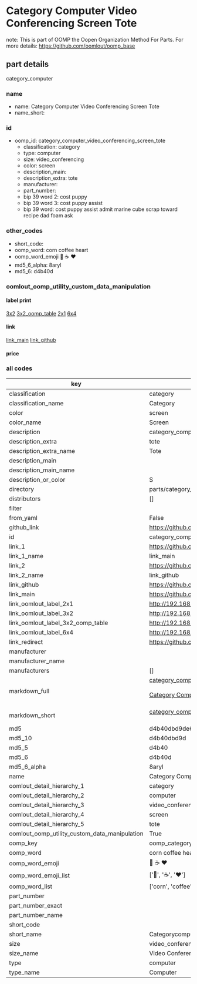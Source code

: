 # Category Computer Video Conferencing Screen Tote  

note: This is part of OOMP the Oopen Organization Method For Parts. For more details: https://github.com/oomlout/oomp_base

##  part details
  



category_computer



### name
* name: Category Computer Video Conferencing Screen Tote
* name_short: 
### id
* oomp_id: category_computer_video_conferencing_screen_tote
  * classification: category
  * type: computer
  * size: video_conferencing
  * color: screen
  * description_main: 
  * description_extra: tote
  * manufacturer: 
  * part_number: 
  * bip 39 word 2: cost puppy
  * bip 39 word 3: cost puppy assist
  * bip 39 word: cost puppy assist admit marine cube scrap toward recipe dad foam ask

### other_codes
* short_code: 
* oomp_word: corn coffee heart
* oomp_word_emoji :corn: :coffee: :heart:
* md5_6_alpha: 8aryl
* md5_6: d4b40d






### oomlout_oomp_utility_custom_data_manipulation
#### label print
[3x2](http://192.168.1.245:1112/?label=oomp%208aryl)
[3x2_oomp_table](http://192.168.1.108:1112/?label=oomp%208aryl)
[2x1](http://192.168.1.242:1112/?label=oomp%208aryl)
[6x4](http://192.168.1.55:1112/?label=oomp%208aryl)    

#### link

[link_main](https://github.com/oomlout/oomlout_oomp_version_1_messy/tree/main/parts/category_computer_video_conferencing_screen_tote) [link_github](https://github.com/oomlout/oomlout_oomp_version_1_messy/tree/main/parts/category_computer_video_conferencing_screen_tote)                             

#### price







### all codes 
| key | value |  
| --- | --- |  
| classification | category |  
| classification_name | Category |  
| color | screen |  
| color_name | Screen |  
| description | category_computer |  
| description_extra | tote |  
| description_extra_name | Tote |  
| description_main |  |  
| description_main_name |  |  
| description_or_color | S  |  
| directory | parts/category_computer_video_conferencing_screen_tote |  
| distributors | [] |  
| filter |  |  
| from_yaml | False |  
| github_link | https://github.com/oomlout/oomlout_oomp_part_src/tree/main/parts/category_computer_video_conferencing_screen_tote |  
| id | category_computer_video_conferencing_screen_tote |  
| link_1 | https://github.com/oomlout/oomlout_oomp_version_1_messy/tree/main/parts/category_computer_video_conferencing_screen_tote |  
| link_1_name | link_main |  
| link_2 | https://github.com/oomlout/oomlout_oomp_version_1_messy/tree/main/parts/category_computer_video_conferencing_screen_tote |  
| link_2_name | link_github |  
| link_github | https://github.com/oomlout/oomlout_oomp_version_1_messy/tree/main/parts/category_computer_video_conferencing_screen_tote |  
| link_main | https://github.com/oomlout/oomlout_oomp_version_1_messy/tree/main/parts/category_computer_video_conferencing_screen_tote |  
| link_oomlout_label_2x1 | http://192.168.1.242:1112/?label=oomp%208aryl |  
| link_oomlout_label_3x2 | http://192.168.1.245:1112/?label=oomp%208aryl |  
| link_oomlout_label_3x2_oomp_table | http://192.168.1.108:1112/?label=oomp%208aryl |  
| link_oomlout_label_6x4 | http://192.168.1.55:1112/?label=oomp%208aryl |  
| link_redirect | https://github.com/oomlout/oomlout_oomp_version_1_messy/tree/main/parts/category_computer_video_conferencing_screen_tote |  
| manufacturer |  |  
| manufacturer_name |  |  
| manufacturers | [] |  
| markdown_full | [category_computer_video_conferencing_screen_tote](none)<br>[](none)<br>[Category Computer Video Conferencing Screen Tote](none)<br><br> |  
| markdown_short | [category_computer_video_conferencing_screen_tote](none)<br><br> |  
| md5 | d4b40dbd9de6182cd5c4003a1bab8185 |  
| md5_10 | d4b40dbd9d |  
| md5_5 | d4b40 |  
| md5_6 | d4b40d |  
| md5_6_alpha | 8aryl |  
| name | Category Computer Video Conferencing Screen Tote |  
| oomlout_detail_hierarchy_1 | category |  
| oomlout_detail_hierarchy_2 | computer |  
| oomlout_detail_hierarchy_3 | video_conferencing |  
| oomlout_detail_hierarchy_4 | screen |  
| oomlout_detail_hierarchy_5 | tote |  
| oomlout_oomp_utility_custom_data_manipulation | True |  
| oomp_key | oomp_category_computer_video_conferencing_screen_tote |  
| oomp_word | corn coffee heart |  
| oomp_word_emoji | :corn: :coffee: :heart: |  
| oomp_word_emoji_list | [':corn:', ':coffee:', ':heart:'] |  
| oomp_word_list | ['corn', 'coffee', 'heart'] |  
| part_number |  |  
| part_number_exact |  |  
| part_number_name |  |  
| short_code |  |  
| short_name | Categorycomputer |  
| size | video_conferencing |  
| size_name | Video Conferencing |  
| type | computer |  
| type_name | Computer |  
